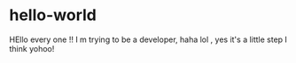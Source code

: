 # hello-world
  HEllo every one !!
    I m trying to be a developer, haha lol , yes it's a little step I think yohoo! 
    
